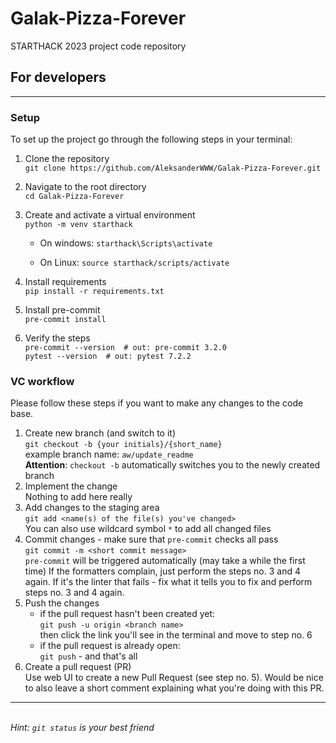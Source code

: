 # Galak-Pizza-Forever
STARTHACK 2023 project code repository


## For developers

---

### Setup

To set up the project go through the following steps in your terminal:

1. Clone the repository <br>
`git clone https://github.com/AleksanderWWW/Galak-Pizza-Forever.git`
2. Navigate to the root directory <br>
`cd Galak-Pizza-Forever`
3. Create and activate a virtual environment <br>
`python -m venv starthack`

   - On windows: `starthack\Scripts\activate`

   -  On Linux: `source starthack/scripts/activate`

4. Install requirements <br>
`pip install -r requirements.txt`
5. Install pre-commit <br>
`pre-commit install`
6. Verify the steps <br>
`pre-commit --version  # out: pre-commit 3.2.0` <br>
`pytest --version  # out: pytest 7.2.2` <br>

### VC workflow

Please follow these steps if you want to make any changes to the code base.

1. Create new branch (and switch to it)
<br> `git checkout -b {your initials}/{short_name}`
<br> example branch name: `aw/update_readme`
<br> **Attention**: `checkout -b` automatically switches you to the newly created branch
2. Implement the change
<br> Nothing to add here really
3. Add changes to the staging area
<br> `git add <name(s) of the file(s) you've changed>`
<br> You can also use wildcard symbol `*` to add all changed files
4. Commit changes - make sure that `pre-commit` checks all pass
<br> `git commit -m <short commit message>`
<br> `pre-commit` will be triggered automatically (may take a while the first time)
If the formatters complain, just perform the steps no. 3 and 4 again.
If it's the linter that fails - fix what it tells you to fix and perform
steps no. 3 and 4 again.
5. Push the changes
   - if the pull request hasn't been created yet:
   <br> `git push -u origin <branch name>`
   <br> then click the link you'll see in the terminal and move to step no. 6
   - if the pull request is already open:
   <br> `git push` - and that's all
6. Create a pull request (PR)
<br> Use web UI to create a new Pull Request (see step no. 5). Would be
nice to also leave a short comment explaining what you're doing with this
PR.

---
<br> *Hint: `git status` is your best friend*
